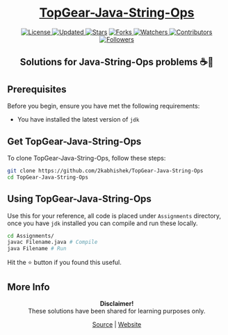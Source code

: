 <div align = "center">

<h1><a href="https://2kabhishek.github.io/TopGear-Java-String-Ops">TopGear-Java-String-Ops</a></h1>

<a href="https://github.com/2KAbhishek/TopGear-Java-String-Ops/blob/master/LICENSE">
<img alt="License" src="https://img.shields.io/github/license/2kabhishek/TopGear-Java-String-Ops?style=plastic&color=white&label=License"> </a>

<a href="https://github.com/2KAbhishek/TopGear-Java-String-Ops/pulse">
<img alt="Updated" src="https://img.shields.io/github/last-commit/2kabhishek/TopGear-Java-String-Ops?style=plastic&color=e30724&label=Updated"> </a>

<a href="https://github.com/2KAbhishek/TopGear-Java-String-Ops/stargazers">
<img alt="Stars" src="https://img.shields.io/github/stars/2kabhishek/TopGear-Java-String-Ops?style=plastic&color=00d451&label=Stars"></a>

<a href="https://github.com/2KAbhishek/TopGear-Java-String-Ops/network/members">
<img alt="Forks" src="https://img.shields.io/github/forks/2kabhishek/TopGear-Java-String-Ops?style=plastic&color=1688f0&label=Forks"> </a>

<a href="https://github.com/2KAbhishek/TopGear-Java-String-Ops/watchers">
<img alt="Watchers" src="https://img.shields.io/github/watchers/2kabhishek/TopGear-Java-String-Ops?style=plastic&color=ff5500&label=Watchers"> </a>

<a href="https://github.com/2KAbhishek/TopGear-Java-String-Ops/graphs/contributors">
<img alt="Contributors" src="https://img.shields.io/github/contributors/2kabhishek/TopGear-Java-String-Ops?style=plastic&color=f0f&label=Contributors"> </a>

<a href="https://github.com/2KAbhishek?tab=followers">
<img alt="Followers" src="https://img.shields.io/github/followers/2kabhishek?color=222&style=plastic&label=Followers"> </a>

<h2>Solutions for Java-String-Ops problems ☕📿</h2>

</div>

## Prerequisites

Before you begin, ensure you have met the following requirements:

- You have installed the latest version of `jdk`

## Get TopGear-Java-String-Ops

To clone TopGear-Java-String-Ops, follow these steps:

```bash
git clone https://github.com/2kabhishek/TopGear-Java-String-Ops
cd TopGear-Java-String-Ops
```

## Using TopGear-Java-String-Ops

Use this for your reference, all code is placed under `Assignments` directory, once you have `jdk` installed you can compile and run these locally.

```bash
cd Assignments/
javac Filename.java # Compile
java Filename # Run
```

Hit the ⭐ button if you found this useful.

## More Info

<div align="center">

<strong>Disclaimer!</strong><br>
These solutions have been shared for learning purposes only. <br>

<a href="https://github.com/2KAbhishek/TopGear-Java-String-Ops">Source</a> |
<a href="https://2kabhishek.github.io/TopGear-Java-String-Ops">Website</a>

</div>
